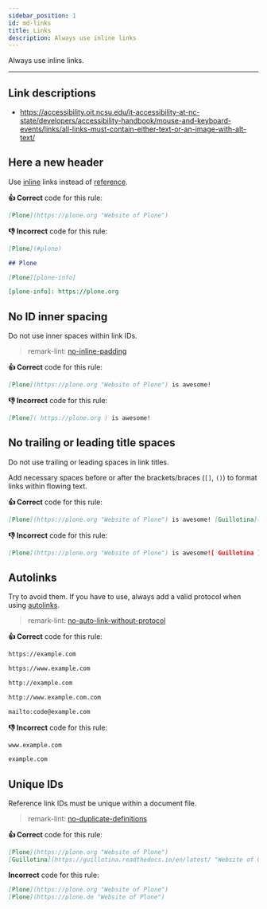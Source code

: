 ```yaml
---
sidebar_position: 1
id: md-links
title: Links
description: Always use inline links
---
```


Always use inline links.

---

## Link descriptions

- https://accessibility.oit.ncsu.edu/it-accessibility-at-nc-state/developers/accessibility-handbook/mouse-and-keyboard-events/links/all-links-must-contain-either-text-or-an-image-with-alt-text/

## Here a new header

Use [inline](https://spec.commonmark.org/0.29/#inline-link "Link to specification") links instead of [reference](https://spec.commonmark.org/0.29/#reference-link "Link to specification").

**:thumbsup: Correct** code for this rule:

```markdown
[Plone](https://plone.org "Website of Plone")
```

**:thumbsdown: Incorrect** code for this rule:

```markdown
[Plone](#plone)

## Plone
```

```markdown
[Plone][plone-info]

[plone-info]: https://plone.org
```

<!-- vale off -->

## No ID inner spacing

<!-- vale on -->

Do not use inner spaces within link IDs.

> remark-lint: [no-inline-padding](https://github.com/remarkjs/remark-lint/tree/master/packages/remark-lint-no-inline-padding "Link to remarkjs docs")

**:thumbsup: Correct** code for this rule:

```markdown
[Plone](https://plone.org "Website of Plone") is awesome!
```

**:thumbsdown: Incorrect** code for this rule:

```markdown
[Plone]( https://plone.org ) is awesome!

```

## No trailing or leading title spaces

Do not use trailing or leading spaces in link titles.

Add necessary spaces before or after the brackets/braces (`[]`, `()`) to format links within flowing text.

**:thumbsup: Correct** code for this rule:

```markdown
[Plone](https://plone.org "Website of Plone") is awesome! [Guillotina](https://guillotina.readthedocs.io/en/latest/ "Website of Guillotina") is fast!
```

**:thumbsdown: Incorrect** code for this rule:

```markdown
[Plone](https://plone.org "Website of Plone") is awesome![ Guillotina ](https://guillotina.readthedocs.io/en/latest/ "Website of Guillotina") is fast!
```

## Autolinks

Try to avoid them.
If you have to use, always add a valid protocol when using [autolinks](https://spec.commonmark.org/0.29/#autolink "Link to specification").

> remark-lint: [no-auto-link-without-protocol](https://github.com/remarkjs/remark-lint/tree/master/packages/remark-lint-no-auto-link-without-protocol "Link to remarkjs docs")

**:thumbsup: Correct** code for this rule:

```markdown
https://example.com

https://www.example.com

http://example.com

http://www.example.com.com
```

```markdown
mailto:code@example.com
```

**:thumbsdown: Incorrect** code for this rule:

```markdown
www.example.com

example.com
```

## Unique IDs

Reference link IDs must be unique within a document file.

> remark-lint: [no-duplicate-definitions](https://github.com/remarkjs/remark-lint/tree/master/packages/remark-lint-no-duplicate-definitions "Link to remarkjs docs")

**:thumbsup: Correct** code for this rule:

```markdown
[Plone](https://plone.org "Website of Plone")
[Guillotina](https://guillotina.readthedocs.io/en/latest/ "Website of Guillotina")
```

**Incorrect** code for this rule:

```markdown
[Plone](https://plone.org "Website of Plone")
[Plone](https://plone.de "Website of Plone")
```
